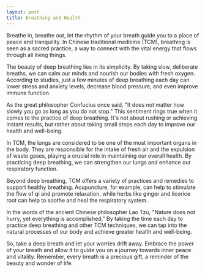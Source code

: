 ```yaml
---
layout: post
title: Breathing and Health
---
```


Breathe in, breathe out, let the rhythm of your breath guide you to a place of peace and tranquility. In Chinese traditional medicine (TCM), breathing is seen as a sacred practice, a way to connect with the vital energy that flows through all living things.

The beauty of deep breathing lies in its simplicity. By taking slow, deliberate breaths, we can calm our minds and nourish our bodies with fresh oxygen. According to studies, just a few minutes of deep breathing each day can lower stress and anxiety levels, decrease blood pressure, and even improve immune function.

As the great philosopher Confucius once said, "It does not matter how slowly you go as long as you do not stop." This sentiment rings true when it comes to the practice of deep breathing. It's not about rushing or achieving instant results, but rather about taking small steps each day to improve our health and well-being.

In TCM, the lungs are considered to be one of the most important organs in the body. They are responsible for the intake of fresh air and the expulsion of waste gases, playing a crucial role in maintaining our overall health. By practicing deep breathing, we can strengthen our lungs and enhance our respiratory function.

Beyond deep breathing, TCM offers a variety of practices and remedies to support healthy breathing. Acupuncture, for example, can help to stimulate the flow of qi and promote relaxation, while herbs like ginger and licorice root can help to soothe and heal the respiratory system.

In the words of the ancient Chinese philosopher Lao Tzu, "Nature does not hurry, yet everything is accomplished." By taking the time each day to practice deep breathing and other TCM techniques, we can tap into the natural processes of our body and achieve greater health and well-being.

So, take a deep breath and let your worries drift away. Embrace the power of your breath and allow it to guide you on a journey towards inner peace and vitality. Remember, every breath is a precious gift, a reminder of the beauty and wonder of life.
